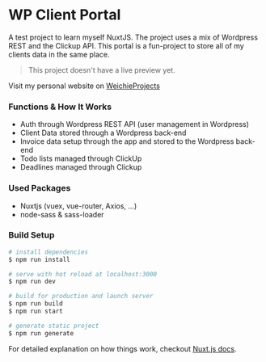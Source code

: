 # WP Client Portal
A test project to learn myself NuxtJS. The project uses a mix of Wordpress REST and the Clickup API. This portal is a fun-project to store all of my clients data in the same place.

> This project doesn't have a live preview yet.

Visit my personal website on [WeichieProjects](https://weichieprojects.com)

### Functions & How It Works
- Auth through Wordpress REST API (user management in Wordpress)
- Client Data stored through a Wordpress back-end
- Invoice data setup through the app and stored to the Wordpress back-end
- Todo lists managed through ClickUp
- Deadlines managed through Clickup

### Used Packages

- Nuxtjs (vuex, vue-router, Axios, ...)
- node-sass & sass-loader

### Build Setup

``` bash
# install dependencies
$ npm run install

# serve with hot reload at localhost:3000
$ npm run dev

# build for production and launch server
$ npm run build
$ npm run start

# generate static project
$ npm run generate
```

For detailed explanation on how things work, checkout [Nuxt.js docs](https://nuxtjs.org).
